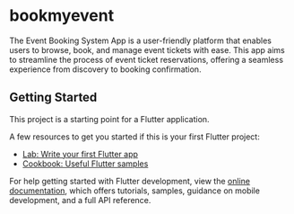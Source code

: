 # bookmyevent

The Event Booking System App is a user-friendly platform that enables users to browse, book, and manage event tickets with ease. This app aims to streamline the process of event ticket reservations, offering a seamless experience from discovery to booking confirmation.

## Getting Started

This project is a starting point for a Flutter application.

A few resources to get you started if this is your first Flutter project:

- [Lab: Write your first Flutter app](https://docs.flutter.dev/get-started/codelab)
- [Cookbook: Useful Flutter samples](https://docs.flutter.dev/cookbook)

For help getting started with Flutter development, view the
[online documentation](https://docs.flutter.dev/), which offers tutorials,
samples, guidance on mobile development, and a full API reference.
